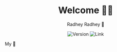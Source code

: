 <h1 align="center"> Welcome 🫰🙃 </h1>
<p align="center">
  Radhey Radhey 🙏
</p>
<p align="center">

<img alt="Version" src="https://img.shields.io/badge/Myl💙ve-01-blue?style=for-the-badge&color=blue">

<img title="Link" src="https://img.shields.io/badge/Link-green.svg">

My 💙 
